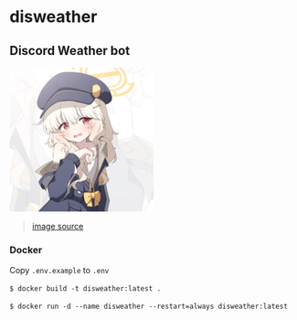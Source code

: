 # disweather

## Discord Weather bot

<img src="./docs/pictures/profile.jpg" width=50% height=50%>

> [image source](https://www.pixiv.net/en/artworks/129763395)

### Docker

Copy `.env.example` to `.env`

`$ docker build -t disweather:latest .`

`$ docker run -d --name disweather --restart=always disweather:latest`
